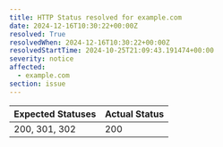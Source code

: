 ```yaml
---
title: HTTP Status resolved for example.com
date: 2024-12-16T10:30:22+00:00Z
resolved: True
resolvedWhen: 2024-12-16T10:30:22+00:00Z
resolvedStartTime: 2024-10-25T21:09:43.191474+00:00
severity: notice
affected:
  - example.com
section: issue
---
```


| Expected Statuses | Actual Status  |
|-------------------|----------------|
| 200, 301, 302 | 200 |

